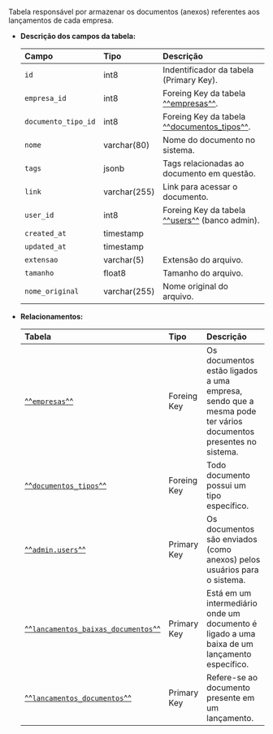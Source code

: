 Tabela responsável por armazenar os documentos (anexos) referentes aos lançamentos de cada empresa.

- **Descrição dos campos da tabela:**

  | Campo               | Tipo         | Descrição                                                       |
  | :------------------ | :----------- | :-------------------------------------------------------------- |
  | `id`                | int8         | Indentificador da tabela (Primary Key).                         |
  | `empresa_id`        | int8         | Foreing Key da tabela [^^empresas^^](#empresas).                    |
  | `documento_tipo_id` | int8         | Foreing Key da tabela [^^documentos_tipos^^](#empresas).            |
  | `nome`              | varchar(80)  | Nome do documento no sistema.                                   |
  | `tags`              | jsonb        | Tags relacionadas ao documento em questão.                      |
  | `link`              | varchar(255) | Link para acessar o documento.                                  |
  | `user_id`           | int8         | Foreing Key da tabela [^^users^^](db-admin.md#users) (banco admin). |
  | `created_at`        | timestamp    |                                                                 |
  | `updated_at`        | timestamp    |                                                                 |
  | `extensao`          | varchar(5)   | Extensão do arquivo.                                            |
  | `tamanho`           | float8       | Tamanho do arquivo.                                             |
  | `nome_original`     | varchar(255) | Nome original do arquivo.                                       |

- **Relacionamentos:**

  | Tabela                                                                | Tipo        | Descrição                                         |
  | :-------------------------------------------------------------------- | :---------- | :------------------------------------------------ |
  | [^^`empresas`^^](#empresas)                                           | Foreing Key | Os documentos estão ligados a uma empresa, sendo que a mesma pode ter vários documentos presentes no sistema. |
  | [^^`documentos_tipos`^^](#documentos_tipos)                           | Foreing Key | Todo documento possui um tipo específico.         |
  | [^^`admin.users`^^](db-admin.md#users)                                | Primary Key | Os documentos são enviados (como anexos) pelos usuários para o sistema. |
  | [^^`lancamentos_baixas_documentos`^^](#lancamentos_baixas_documentos) | Primary Key | Está em um intermediário onde um documento é ligado a uma baixa de um lançamento específico. |
  | [^^`lancamentos_documentos`^^](#lancamentos_documentos)               | Primary Key | Refere-se ao documento presente em um lançamento. |